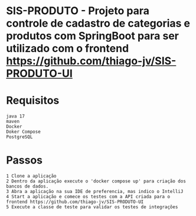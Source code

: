 # SIS-PRODUTO - Projeto para controle de cadastro de categorias e produtos com SpringBoot para ser utilizado com o frontend https://github.com/thiago-jv/SIS-PRODUTO-UI

# Requisitos

```
java 17
maven
Docker
Doker Compose
PostgreSQL
```

# Passos
```
1 Clone a aplicação 
2 Dentro da aplicação execute o 'docker compose up' para criação dos bancos de dados.
3 Abra a aplicação na sua IDE de preferencia, mas indico o IntelliJ
4 Start a aplicação e comece os testes com a API criada para o frontend https://github.com/thiago-jv/SIS-PRODUTO-UI
5 Execute a classe de teste para validar os testes de integrações
```
